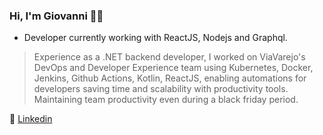 ### Hi, I'm Giovanni 👨‍💻

- Developer currently working with ReactJS, Nodejs and Graphql.

> Experience as a .NET backend developer, I worked on ViaVarejo's DevOps and Developer Experience team using Kubernetes, Docker, Jenkins, Github Actions, Kotlin, ReactJS, enabling automations for developers saving time and scalability with productivity tools.
Maintaining team productivity even during a black friday period.

💼  [Linkedin](https://www.linkedin.com/in/giovannilimaa//) 


<!--
**ogiovannilima/ogiovannilima** is a ✨ _special_ ✨ repository because its `README.md` (this file) appears on your GitHub profile.

Here are some ideas to get you started:

- 🔭 I’m currently working on ...
- 🌱 I’m currently learning ...
- 👯 I’m looking to collaborate on ...
- 🤔 I’m looking for help with ...
- 💬 Ask me about ...
- 📫 How to reach me: ...
- 😄 Pronouns: ...
- ⚡ Fun fact: ...
-->
